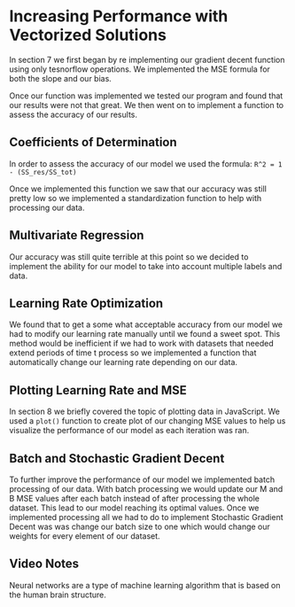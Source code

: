 # Increasing Performance with Vectorized Solutions

In section 7 we first began by re implementing our gradient decent function using only tesnorflow operations. We implemented the MSE formula for both the slope and our bias.

Once our function was implemented we tested our program and found that our results were not that great. We then went on to implement a function to assess the accuracy of our results.

## Coefficients of Determination

In order to assess the accuracy of our model we used the formula: `R^2 = 1 - (SS_res/SS_tot)`

Once we implemented this function we saw that our accuracy was still pretty low so we implemented a standardization function to help with processing our data.

## Multivariate Regression

Our accuracy was still quite terrible at this point so we decided to implement the ability for our model to take into account multiple labels and data.

## Learning Rate Optimization

We found that to get a some what acceptable accuracy from our model we had to modify our learning rate manually until we found a sweet spot. This method would be inefficient if we had to work with datasets that needed extend periods of time t process so we implemented a function that automatically change our learning rate depending on our data.

## Plotting Learning Rate and MSE

In section 8 we briefly covered the topic of plotting data in JavaScript. We used a `plot()` function to create plot of our changing MSE values to help us visualize the performance of our model as each iteration was ran.

## Batch and Stochastic Gradient Decent

To further improve the performance of our model we implemented batch processing of our data. With batch processing we would update our M and B MSE values after each batch instead of after processing the whole dataset. This lead to our model reaching its optimal values. Once we implemented processing all we had to do to implement Stochastic Gradient Decent was was change our batch size to one which would change our weights for every element of our dataset.


## Video Notes 

Neural networks are a type of machine learning algorithm that is based on the human brain structure.